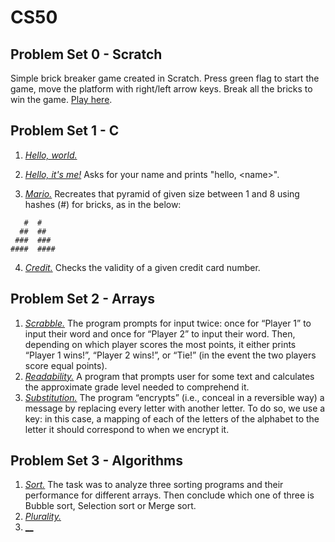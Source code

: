 # CS50

## Problem Set 0 - Scratch

Simple brick breaker game created in Scratch. Press green flag to start the game, move the platform with right/left arrow keys. Break all the bricks to win the game. [Play here](https://scratch.mit.edu/projects/1019545862).

## Problem Set 1 - C

1. [_Hello, world._](/Week_1_C/world/hello.c)

2. [_Hello, it's me!_](/Week_1_C/me/hello.c) Asks for your name and prints "hello, \<name\>".

3. [_Mario._](/Week_1_C/mario-more/mario.c) Recreates that pyramid of given size between 1 and 8 using hashes (#) for bricks, as in the below:

```
   #  #
  ##  ##
 ###  ###
####  ####
```

4. [_Credit._](/Week_1_C/credit/credit.c) Checks the validity of a given credit card number.

## Problem Set 2 - Arrays

1. [_Scrabble._](/Week_2_Arrays/scrabble/scrabble.c) The program prompts for input twice: once for “Player 1” to input their word and once for “Player 2” to input their word. Then, depending on which player scores the most points, it either prints “Player 1 wins!”, “Player 2 wins!”, or “Tie!” (in the event the two players score equal points).
2. [_Readability._](/Week_2_Arrays/readability/readability.c) A program that prompts user for some text and calculates the approximate grade level needed to comprehend it.
3. [_Substitution._](/Week_2_Arrays/substitution/substitution.c) The program “encrypts” (i.e., conceal in a reversible way) a message by replacing every letter with another letter. To do so, we use a key: in this case, a mapping of each of the letters of the alphabet to the letter it should correspond to when we encrypt it.

## Problem Set 3 - Algorithms

1. [_Sort._]() The task was to analyze three sorting programs and their performance for different arrays. Then conclude which one of three is Bubble sort, Selection sort or Merge sort.
2. [_Plurality._]()
3. [\_\_]()
